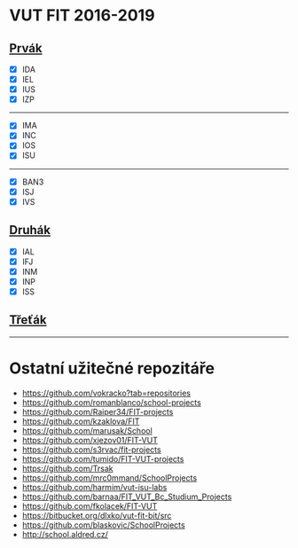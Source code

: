# VUT FIT 2016-2019

## [Prvák](./1PRVAK/ "Prvák")

- [x] IDA
- [x] IEL
- [x] IUS
- [x] IZP

---

- [x] IMA
- [x] INC
- [x] IOS
- [x] ISU

---

- [x] BAN3
- [x] ISJ
- [x] IVS

## [Druhák](./2DRUHAK/ "Druhák")

- [x] IAL
- [x] IFJ
- [x] INM
- [x] INP
- [x] ISS

## [Třeťák](./3TRETAK/ "Třeťák")

---

# Ostatní užitečné repozitáře

- https://github.com/vokracko?tab=repositories
- https://github.com/romanblanco/school-projects
- https://github.com/Raiper34/FIT-projects
- https://github.com/kzaklova/FIT
- https://github.com/marusak/School
- https://github.com/xjezov01/FIT-VUT
- https://github.com/s3rvac/fit-projects
- https://github.com/tumido/FIT-VUT-projects
- https://github.com/Trsak
- https://github.com/mrc0mmand/SchoolProjects
- https://github.com/harmim/vut-isu-labs
- https://github.com/barnaa/FIT_VUT_Bc_Studium_Projects
- https://github.com/fkolacek/FIT-VUT
- https://bitbucket.org/dlxko/vut-fit-bit/src
- https://github.com/blaskovic/SchoolProjects
- http://school.aldred.cz/
